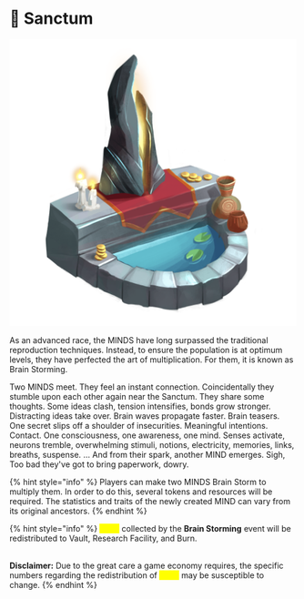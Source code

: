 # 👬 Sanctum

![](../../../.gitbook/assets/Shrine.png)

As an advanced race, the MINDS have long surpassed the traditional reproduction techniques. Instead, to ensure the population is at optimum levels, they have perfected the art of multiplication. For them, it is known as Brain Storming.

Two MINDS meet. They feel an instant connection. Coincidentally they stumble upon each other again near the Sanctum. They share some thoughts. Some ideas clash, tension intensifies, bonds grow stronger. Distracting ideas take over. Brain waves propagate faster. Brain teasers. One secret slips off a shoulder of insecurities. Meaningful intentions. Contact. One consciousness, one awareness, one mind. Senses activate, neurons tremble, overwhelming stimuli, notions, electricity, memories, links, breaths, suspense. … And from their spark, another MIND emerges. Sigh, Too bad they've got to bring paperwork, dowry.

{% hint style="info" %}
Players can make two MINDS Brain Storm to multiply them. In order to do this, several tokens and resources will be required. The statistics and traits of the newly created MIND can vary from its original ancestors.
{% endhint %}

{% hint style="info" %}
<mark style="color:yellow;">**CELL**</mark> collected by the **Brain Storming** event will be redistributed to Vault, Research Facility, and Burn.&#x20;

\
**​Disclaimer:** Due to the great care a game economy requires, the specific numbers regarding the redistribution of <mark style="color:yellow;">**CELL**</mark> may be susceptible to change.&#x20;
{% endhint %}
